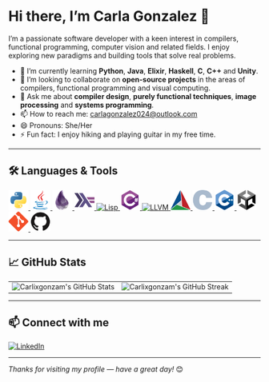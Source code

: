 # Hi there, I’m Carla Gonzalez 👋

I’m a passionate software developer with a keen interest in compilers, functional programming, computer vision and related fields. I enjoy exploring new paradigms and building tools that solve real problems.

- 🌱 I’m currently learning **Python**, **Java**, **Elixir**, **Haskell**, **C**, **C++** and **Unity**.
- 👯 I’m looking to collaborate on **open-source projects** in the areas of compilers, functional programming and visual computing.
- 💬 Ask me about **compiler design**, **purely functional techniques**, **image processing** and **systems programming**.
- 📫 How to reach me: [carlagonzalez024@outlook.com](mailto:carlagonzalez024@outlook.com)
- 😄 Pronouns: She/Her
- ⚡ Fun fact: I enjoy hiking and playing guitar in my free time.

---

## 🛠️ Languages & Tools

<p align="left">
  <!-- Lenguajes -->
  <a href="https://www.python.org/" target="_blank" title="Python">
    <img src="https://raw.githubusercontent.com/devicons/devicon/master/icons/python/python-original.svg" alt="Python" width="40" height="40"/>
  </a>
  <a href="https://www.java.com/" target="_blank" title="Java">
    <img src="https://raw.githubusercontent.com/devicons/devicon/master/icons/java/java-original.svg" alt="Java" width="40" height="40"/>
  </a>
  <a href="https://elixir-lang.org/" target="_blank" title="Elixir">
    <img src="https://raw.githubusercontent.com/devicons/devicon/master/icons/elixir/elixir-original.svg" alt="Elixir" width="40" height="40"/>
  </a>
  <a href="https://www.haskell.org/" target="_blank" title="Haskell">
    <img src="https://raw.githubusercontent.com/devicons/devicon/master/icons/haskell/haskell-original.svg" alt="Haskell" width="40" height="40"/>
  </a>
  <a href="https://common-lisp.net/" target="_blank" title="Lisp (Functional Programming)">
    <img src="https://upload.wikimedia.org/wikipedia/commons/0/01/Lisp_logo.svg" alt="Lisp" width="40" height="40"/>
  </a>
  <a href="https://learn.microsoft.com/en-us/dotnet/csharp/" target="_blank" title="C#">
    <img src="https://raw.githubusercontent.com/devicons/devicon/master/icons/csharp/csharp-original.svg" alt="C#" width="40" height="40"/>
  </a>

  <!-- Compiladores y Build Systems -->
  <a href="https://llvm.org/" target="_blank" title="LLVM (Compilers)">
    <img src="https://upload.wikimedia.org/wikipedia/commons/8/8c/LLVM_Logo.svg" alt="LLVM" width="40" height="40"/>
  </a>
  <a href="https://cmake.org/" target="_blank" title="CMake">
    <img src="https://raw.githubusercontent.com/devicons/devicon/master/icons/cmake/cmake-original.svg" alt="CMake" width="40" height="40"/>
  </a>

  <!-- Lenguajes del sistema -->
  <a href="https://www.iso.org/standard/74528.html" target="_blank" title="C">
    <img src="https://raw.githubusercontent.com/devicons/devicon/master/icons/c/c-original.svg" alt="C" width="40" height="40"/>
  </a>
  <a href="https://isocpp.org/" target="_blank" title="C++">
    <img src="https://raw.githubusercontent.com/devicons/devicon/master/icons/cplusplus/cplusplus-original.svg" alt="C++" width="40" height="40"/>
  </a>

  <!-- Herramientas -->
  <a href="https://unity.com/" target="_blank" title="Unity">
    <img src="https://raw.githubusercontent.com/devicons/devicon/master/icons/unity/unity-original.svg" alt="Unity" width="40" height="40"/>
  </a>
  <a href="https://git-scm.com/" target="_blank" title="Git">
    <img src="https://raw.githubusercontent.com/devicons/devicon/master/icons/git/git-original.svg" alt="Git" width="40" height="40"/>
  </a>
  <a href="https://github.com/" target="_blank" title="GitHub">
    <img src="https://raw.githubusercontent.com/devicons/devicon/master/icons/github/github-original.svg" alt="GitHub" width="40" height="40"/>
  </a>
</p>

---

## 📈 GitHub Stats

<table>
  <tr>
    <td>
      <img src="https://github-readme-stats.vercel.app/api?username=Carlixgonzam&theme=tokyonight&show_icons=true&hide_border=true&count_private=true" alt="Carlixgonzam's GitHub Stats" />
    </td>
    <td>
      <img src="https://github-readme-streak-stats.herokuapp.com/?user=Carlixgonzam&theme=tokyonight&hide_border=true" alt="Carlixgonzam's GitHub Streak" />
    </td>
  </tr>
</table>



---

## 📫 Connect with me

[![LinkedIn](https://img.shields.io/badge/-LinkedIn-0A66C2?style=for-the-badge&logo=linkedin&logoColor=white)](https://www.linkedin.com/in/carla-fernanda-gonz%C3%A1lez-mina-060aa1302/)

---

*Thanks for visiting my profile — have a great day!* 😊
